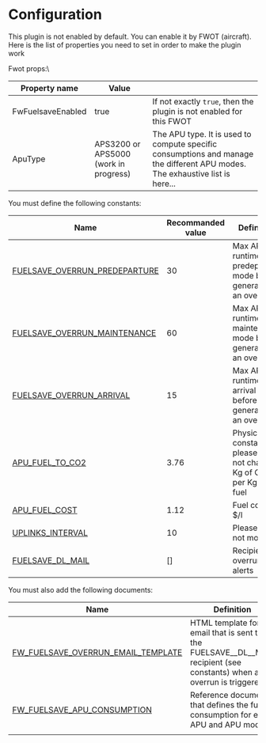 # Configuration

This plugin is not enabled by default. You can enable it by FWOT (aircraft). Here is the list of properties you need to set in order to make the plugin work

Fwot props:\


| Property name     | Value                                 |                                                                                                                              |
| ----------------- | ------------------------------------- | ---------------------------------------------------------------------------------------------------------------------------- |
| FwFuelsaveEnabled | true                                  | If not exactly `true`, then the plugin is not enabled for this FWOT                                                          |
| ApuType           | APS3200 or APS5000 (work in progress) | The APU type. It is used to compute specific consumptions and manage the different APU modes. The exhaustive list is here... |

You must define the following constants:

| Name                                                                                               | Recommanded value | Definition                                                        |
| -------------------------------------------------------------------------------------------------- | ----------------- | ----------------------------------------------------------------- |
| [FUELSAVE\_OVERRUN\_PREDEPARTURE](https://plugins.flightwatching.com/fleet/admin/constants/684775) | 30                | Max APU runtime in predeparture mode before generating an overrun |
| [FUELSAVE\_OVERRUN\_MAINTENANCE](https://plugins.flightwatching.com/fleet/admin/constants/684776)  | 60                | Max APU runtime in maintenance mode before generating an overrun  |
| [FUELSAVE\_OVERRUN\_ARRIVAL](https://plugins.flightwatching.com/fleet/admin/constants/684789)      | 15                | Max APU runtime in arrival mode before generating an overrun      |
| [APU\_FUEL\_TO\_CO2](https://plugins.flightwatching.com/fleet/admin/constants/684790)              | 3.76              | Physic constant, please do not change : Kg of CO2 per Kg of fuel  |
| [APU\_FUEL\_COST](https://plugins.flightwatching.com/fleet/admin/constants/684791)                 | 1.12              | Fuel cost, in $/l                                                 |
| [UPLINKS\_INTERVAL](https://plugins.flightwatching.com/fleet/admin/constants/684792)               | 10                | Please do not modify                                              |
| [FUELSAVE\_DL\_MAIL](https://plugins.flightwatching.com/fleet/admin/constants/726052)              | \[]               | Recipients of overrun alerts                                      |

You must also add the following documents:

| Name                                                                                                 | Definition                                                                                                                  |   |
| ---------------------------------------------------------------------------------------------------- | --------------------------------------------------------------------------------------------------------------------------- | - |
| [FW\_FUELSAVE\_OVERRUN\_EMAIL\_TEMPLATE](https://plugins.flightwatching.com/fleet/admin/docs/111935) | HTML template for the email that is sent to the FUELSAVE\__DL\__MAIL recipient (see constants) when an overrun is triggered |   |
| [FW\_FUELSAVE\_APU\_CONSUMPTION](https://plugins.flightwatching.com/fleet/admin/docs/111936)         | Reference document that defines the fuel consumption for each APU and APU mode                                              |   |
|                                                                                                      |                                                                                                                             |   |

